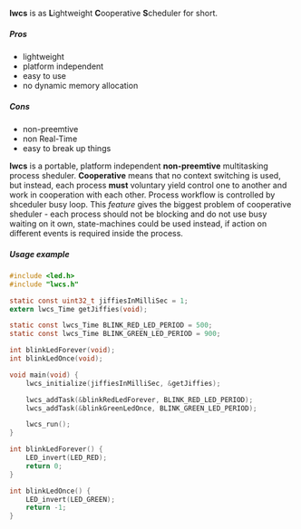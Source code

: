 **lwcs** is as **L**ightweight **C**ooperative **S**cheduler for short.

##### Pros
* lightweight
* platform independent
* easy to use
* no dynamic memory allocation

##### Cons
* non-preemtive
* non Real-Time
* easy to break up things

**lwcs** is a portable, platform independent **non-preemtive** multitasking 
process sheduler. **Cooperative** means that no context switching is used, but
instead, each process **must** voluntary yield control one to another and work
in cooperation with each other. Process workflow is controlled by shceduler busy
loop. This *feature* gives the biggest problem of cooperative sheduler - each
process should not be blocking and do not use busy waiting on it own,
state-machines could be used instead, if action on different events is required
inside the process.

##### Usage example
```c
#include <led.h>
#include "lwcs.h"

static const uint32_t jiffiesInMilliSec = 1;
extern lwcs_Time getJiffies(void);

static const lwcs_Time BLINK_RED_LED_PERIOD = 500;
static const lwcs_Time BLINK_GREEN_LED_PERIOD = 900;

int blinkLedForever(void);
int blinkLedOnce(void);

void main(void) {
    lwcs_initialize(jiffiesInMilliSec, &getJiffies);

    lwcs_addTask(&blinkRedLedForever, BLINK_RED_LED_PERIOD);
    lwcs_addTask(&blinkGreenLedOnce, BLINK_GREEN_LED_PERIOD);

    lwcs_run();
}

int blinkLedForever() {
    LED_invert(LED_RED);
    return 0;
}

int blinkLedOnce() {
    LED_invert(LED_GREEN);
    return -1;
}
```
